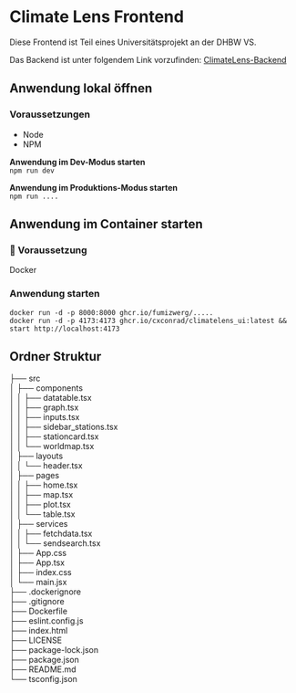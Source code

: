# Climate Lens Frontend
Diese Frontend ist Teil eines Universitätsprojekt an der DHBW VS.

Das Backend ist unter folgendem Link vorzufinden: [ClimateLens-Backend](https://github.com/FumiZwerg/ClimateLens-Backend)

## Anwendung lokal öffnen
### Voraussetzungen
* Node
* NPM

**Anwendung im Dev-Modus starten** <br>
```npm run dev ```

**Anwendung im Produktions-Modus starten**<br>
```npm run ....```



## Anwendung im Container starten
### :triangular_flag_on_post: Voraussetzung 
Docker

### Anwendung starten
```
docker run -d -p 8000:8000 ghcr.io/fumizwerg/..... 
docker run -d -p 4173:4173 ghcr.io/cxconrad/climatelens_ui:latest && start http://localhost:4173
```



## Ordner Struktur
├── src <br> 
│   ├── components<br>
│   │   ├── datatable.tsx <br>
│   │   ├── graph.tsx<br>
│   │   ├── inputs.tsx<br>
│   │   ├── sidebar_stations.tsx<br>
│   │   ├── stationcard.tsx<br>
│   │   └── worldmap.tsx<br>
│   ├── layouts<br>
│   │   └── header.tsx<br>
│   ├── pages<br>
│   │   ├── home.tsx<br>
│   │   ├── map.tsx<br>
│   │   ├── plot.tsx<br>
│   │   └── table.tsx<br>
│   ├── services<br>
│   │   ├── fetchdata.tsx<br>
│   │   └── sendsearch.tsx<br>
│   ├── App.css<br>
│   ├── App.tsx<br>
│   ├── index.css<br>
│   └── main.jsx<br>
├── .dockerignore<br>
├── .gitignore<br>
├── Dockerfile<br>
├── eslint.config.js<br>
├── index.html<br>
├── LICENSE<br>
├── package-lock.json<br>
├── package.json<br>
├── README.md<br>
└── tsconfig.json<br>





